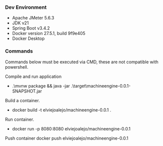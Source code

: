 
### Dev Environment 

- Apache JMeter 5.6.3
- JDK v21
- Spring Boot v3.4.2
- Docker version 27.5.1, build 9f9e405
- Docker Desktop

### Commands
Commands below must be executed via CMD, these are not compatible with powershell.

Compile and run application
* .\mvnw package && java -jar .\target\machineengine-0.0.1-SNAPSHOT.jar

Build a container.
* docker build -t elviejoalejo/machineengine-0.0.1 .

Run container.
* docker run -p 8080:8080 elviejoalejo/machineengine-0.0.1

Push container
docker push elviejoalejo/machineengine-0.0.1